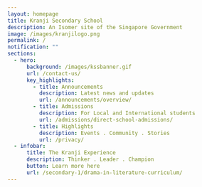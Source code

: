 ```yaml
---
layout: homepage
title: Kranji Secondary School
description: An Isomer site of the Singapore Government
image: /images/kranjilogo.png
permalink: /
notification: ""
sections:
  - hero:
      background: /images/kssbanner.gif
      url: /contact-us/
      key_highlights:
        - title: Announcements
          description: Latest news and updates
          url: /announcements/overview/
        - title: Admissions
          description: For Local and International students
          url: /admissions/direct-school-admissions/
        - title: Highlights
          description: Events . Community . Stories
          url: /privacy/
  - infobar:
      title: The Kranji Experience
      description: Thinker . Leader . Champion
      button: Learn more here
      url: /secondary-1/drama-in-literature-curriculum/
---
```

